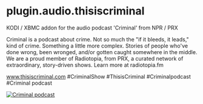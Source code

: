 plugin.audio.thisiscriminal
=============================

KODI / XBMC addon for the audio podcast 'Criminal' from NPR / PRX

Criminal is a podcast about crime. Not so much the "if it bleeds, it leads," kind of crime. Something a little more complex. Stories of people who've done wrong, been wronged, and/or gotten caught somewhere in the middle. We are a proud member of Radiotopia, from PRX, a curated network of extraordinary, story-driven shows. Learn more at radiotopia.fm

www.thisiscriminal.com
#CriminalShow
#ThisisCriminal
#Criminalpodcast
#Criminal podcast

<a href="https://www.thisiscriminal.co,"><img src="https://thisiscriminal.com/wp-content/themes/criminal-theme/assets/images/Criminal_SocialShare_1.png" alt="Criminal podcast">
